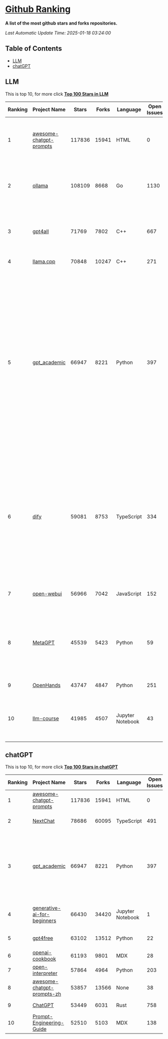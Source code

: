 [Github Ranking](./README.md)
==========

**A list of the most github stars and forks repositories.**

*Last Automatic Update Time: 2025-01-18 03:24:00*

## Table of Contents
 * [LLM](#LLM)
 * [chatGPT](#chatGPT)

## LLM

This is top 10, for more click **[Top 100 Stars in LLM](Top100/LLM.md)**

| Ranking | Project Name | Stars | Forks | Language | Open Issues | Description | Last Commit |
| ------- | ------------ | ----- | ----- | -------- | ----------- | ----------- | ----------- |
| 1 | [awesome-chatgpt-prompts](https://github.com/f/awesome-chatgpt-prompts) | 117836 | 15941 | HTML | 0 | This repo includes ChatGPT prompt curation to use ChatGPT and other LLM tools better. | 2025-01-14T08:29:16Z |
| 2 | [ollama](https://github.com/ollama/ollama) | 108109 | 8668 | Go | 1130 | Get up and running with Llama 3.3, Phi 4, Gemma 2, and other large language models. | 2025-01-18T00:47:16Z |
| 3 | [gpt4all](https://github.com/nomic-ai/gpt4all) | 71769 | 7802 | C++ | 667 | GPT4All: Run Local LLMs on Any Device. Open-source and available for commercial use. | 2025-01-17T23:44:48Z |
| 4 | [llama.cpp](https://github.com/ggerganov/llama.cpp) | 70848 | 10247 | C++ | 271 | LLM inference in C/C++ | 2025-01-17T19:11:45Z |
| 5 | [gpt_academic](https://github.com/binary-husky/gpt_academic) | 66947 | 8221 | Python | 397 | 为GPT/GLM等LLM大语言模型提供实用化交互接口，特别优化论文阅读/润色/写作体验，模块化设计，支持自定义快捷按钮&函数插件，支持Python和C++等项目剖析&自译解功能，PDF/LaTex论文翻译&总结功能，支持并行问询多种LLM模型，支持chatglm3等本地模型。接入通义千问, deepseekcoder, 讯飞星火, 文心一言, llama2, rwkv, claude2, moss等。 | 2025-01-16T15:40:24Z |
| 6 | [dify](https://github.com/langgenius/dify) | 59081 | 8753 | TypeScript | 334 | Dify is an open-source LLM app development platform. Dify's intuitive interface combines AI workflow, RAG pipeline, agent capabilities, model management, observability features and more, letting you quickly go from prototype to production. | 2025-01-14T11:39:22Z |
| 7 | [open-webui](https://github.com/open-webui/open-webui) | 56966 | 7042 | JavaScript | 152 | User-friendly AI Interface (Supports Ollama, OpenAI API, ...) | 2025-01-18T01:05:54Z |
| 8 | [MetaGPT](https://github.com/geekan/MetaGPT) | 45539 | 5423 | Python | 59 | 🌟 The Multi-Agent Framework: First AI Software Company, Towards Natural Language Programming | 2024-12-18T02:20:32Z |
| 9 | [OpenHands](https://github.com/All-Hands-AI/OpenHands) | 43747 | 4847 | Python | 251 | 🙌 OpenHands: Code Less, Make More | 2025-01-18T03:21:49Z |
| 10 | [llm-course](https://github.com/mlabonne/llm-course) | 41985 | 4507 | Jupyter Notebook | 43 | Course to get into Large Language Models (LLMs) with roadmaps and Colab notebooks. | 2025-01-16T11:44:21Z |


## chatGPT

This is top 10, for more click **[Top 100 Stars in chatGPT](Top100/chatGPT.md)**

| Ranking | Project Name | Stars | Forks | Language | Open Issues | Description | Last Commit |
| ------- | ------------ | ----- | ----- | -------- | ----------- | ----------- | ----------- |
| 1 | [awesome-chatgpt-prompts](https://github.com/f/awesome-chatgpt-prompts) | 117836 | 15941 | HTML | 0 | This repo includes ChatGPT prompt curation to use ChatGPT and other LLM tools better. | 2025-01-14T08:29:16Z |
| 2 | [NextChat](https://github.com/ChatGPTNextWeb/NextChat) | 78686 | 60095 | TypeScript | 491 | ✨ Local and Fast AI Assistant. Support: Web \| iOS \| MacOS \| Android \|  Linux \| Windows | 2025-01-16T13:31:23Z |
| 3 | [gpt_academic](https://github.com/binary-husky/gpt_academic) | 66947 | 8221 | Python | 397 | 为GPT/GLM等LLM大语言模型提供实用化交互接口，特别优化论文阅读/润色/写作体验，模块化设计，支持自定义快捷按钮&函数插件，支持Python和C++等项目剖析&自译解功能，PDF/LaTex论文翻译&总结功能，支持并行问询多种LLM模型，支持chatglm3等本地模型。接入通义千问, deepseekcoder, 讯飞星火, 文心一言, llama2, rwkv, claude2, moss等。 | 2025-01-16T15:40:24Z |
| 4 | [generative-ai-for-beginners](https://github.com/microsoft/generative-ai-for-beginners) | 66430 | 34420 | Jupyter Notebook | 1 | 21 Lessons, Get Started Building with Generative AI  🔗 https://microsoft.github.io/generative-ai-for-beginners/ | 2025-01-15T13:51:04Z |
| 5 | [gpt4free](https://github.com/xtekky/gpt4free) | 63102 | 13512 | Python | 22 | The official gpt4free repository \| various collection of powerful language models | 2025-01-15T23:31:22Z |
| 6 | [openai-cookbook](https://github.com/openai/openai-cookbook) | 61193 | 9801 | MDX | 28 | Examples and guides for using the OpenAI API | 2025-01-17T19:43:31Z |
| 7 | [open-interpreter](https://github.com/OpenInterpreter/open-interpreter) | 57864 | 4964 | Python | 203 | A natural language interface for computers | 2024-12-10T20:09:11Z |
| 8 | [awesome-chatgpt-prompts-zh](https://github.com/PlexPt/awesome-chatgpt-prompts-zh) | 53857 | 13566 | None | 38 | ChatGPT 中文调教指南。各种场景使用指南。学习怎么让它听你的话。 | 2025-01-01T08:34:33Z |
| 9 | [ChatGPT](https://github.com/lencx/ChatGPT) | 53449 | 6031 | Rust | 758 | 🔮 ChatGPT Desktop Application (Mac, Windows and Linux) | 2024-08-29T17:58:11Z |
| 10 | [Prompt-Engineering-Guide](https://github.com/dair-ai/Prompt-Engineering-Guide) | 52510 | 5103 | MDX | 138 | 🐙 Guides, papers, lecture, notebooks and resources for prompt engineering | 2025-01-09T16:50:20Z |

